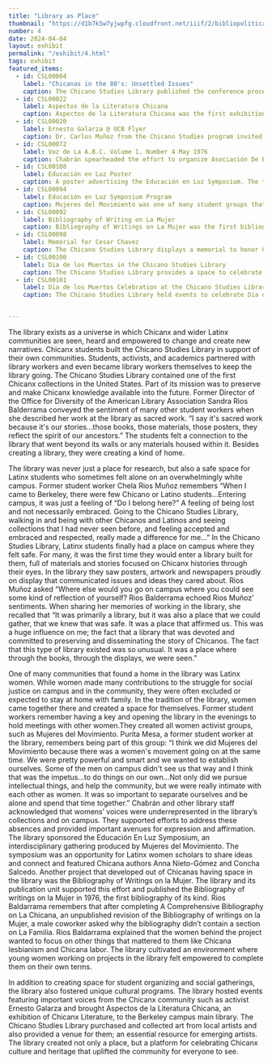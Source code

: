 ```yaml
---
title: "Library as Place"
thumbnail: "https://d1b7k5w7yjwpfg.cloudfront.net/iiif/2/bibliopolitica_CSL00108_CSL00108_001/1279,3820,8236,8120/full/0/default.jpg"
number: 4
date: 2024-04-04
layout: exhibit
permalink: "/exhibit/4.html"
tags: exhibit
featured_items:
  - id: CSL00004
    label: "Chicanas in the 80's: Unsettled Issues"
    caption: The Chicano Studies Library published the conference proceedings from a symposium organized by a group of Chicana scholars at UC Berkeley 
  - id: CSL00022
    label: Aspectos de la Literatura Chicana
    caption: Aspectos de la Literatura Chicana was the first exhibition of Chicanx literature in UC Berklely’s Doe Library, coordinated by Chicano Studies Library staff.
  - id: CSL00020
    label: Ernesto Galarza @ UCB Flyer
    caption: Dr. Carlos Muñoz from the Chicano Studies program invited activist Ernesto Galarza to speak with the community at UC Berkeley. The cover of Galarza’s book, Barrio Boy is featured on the poster.
  - id: CSL00072
    label: Voz de La A.B.C. Volume 1, Number 4 May 1976
    caption: Chabrán spearheaded the effort to organize Asociación De Bibliotecas Chicanas (ABC) to bring together library workers interested in growing Chicanx collections. The group met regularly until 1978. The ABC newsletter was published and distributed by the Chicano Studies Library.
  - id: CSL00108
    label: Educación en Luz Poster
    caption: A poster advertising the Educación en Luz Symposium. The telephone number listed belonged to the Chicano Studies Library. 
  - id: CSL00094
    label: Educación en Luz Symposium Program
    caption: Mujeres del Movimiento was one of many student groups that formed through their connection to the Chicano Studies Library. Mujeres del Movimiento was an all women group, who did important work in the community and sought to create spaces for Latinx women on campus. They organized the Educación en Luz Symposium to create a platform for Latina scholars to share their work and connect. 
  - id: CSL00092
    label: Bibliography of Writing on La Mujer
    caption: Bibliography of Writings on La Mujer was the first bibliography on the Chicana experience in the United States. It was compiled by student workers in the library using the Chicano Studies Library’s collections.
  - id: CSL00098
    label: Memorial for Cesar Chavez
    caption: The Chicano Studies Library displays a memorial to honor Cesar Chavez at the time of his passing in 1993
  - id: CSL00100
    label: Dia de los Muertos in the Chicano Studies Library
    caption: The Chicano Studies Library provides a space to celebrate Dia de los Muertos on campus.
  - id: CSL00101
    label: Dia de los Muertos Celebration at the Chicano Studies Library
    caption: The Chicano Studies Library held events to celebrate Dia de los Muertos on campus. Professor Larry Trujillo is among the crowd.


---
```


The library exists as a universe in which Chicanx and wider Latinx communities are seen, heard and empowered to change and create new narratives.  Chicanx students built the Chicano Studies Library in support of their own communities. Students, activists, and academics partnered with library workers and even became library workers themselves to keep the library going. The Chicano Studies Library contained one of the first Chicanx collections in the United States. Part of its mission was to preserve and make Chicanx knowledge available into the future. Former Director of the Office for Diversity of the American Library Association Sandra Rios Balderrama conveyed the sentiment of many other student workers when she described her work at the library as sacred work. “I say it's sacred work because it's our stories…those books, those materials, those posters, they reflect the spirit of our ancestors.” The students felt a connection to the library that went beyond its walls or any materials housed within it. Besides creating a library, they were creating a kind of home. 

The library was never just a place for research, but also a safe space for Latinx students who sometimes felt alone on an overwhelmingly white campus. Former student worker Chela Rios Muñoz remembers “When I came to Berkeley, there were few Chicano or Latino students…Entering campus, it was just a feeling of “Do I belong here?” A feeling of being lost and not necessarily embraced. Going to the Chicano Studies Library, walking in and being with other Chicanos and Latinos and seeing collections that I had never seen before, and feeling accepted and embraced and respected, really made a difference for me…” In the Chicano Studies Library, Latinx students finally had a place on campus where they felt safe. For many, it was the first time they would enter a library built for them, full of materials and stories focused on Chicanx histories through their eyes. In the library they saw posters, artwork and newspapers proudly on display that communicated issues and ideas they cared about. Rios Muñoz asked  “Where else would you go on campus where you could see some kind of reflection of yourself? Rios Balderrama echoed Rios Muñoz’ sentiments. When sharing her memories of working in the library, she recalled that “It was primarily a library, but it was also a place that we could gather, that we knew that was safe. It was a place that affirmed us. This was a huge influence on me; the fact that a library that was devoted and committed to preserving and disseminating the story of Chicanos. The fact that this type of library existed was so unusual. It was a place where through the books, through the displays, we were seen.”

One of many communities that found a home in the library was Latinx women. While women made many contributions to the struggle for social justice on campus and in the community, they were often excluded or expected to stay at home with family. In the tradition of the library, women came together there and created a space for themselves. Former student workers remember having a key and opening the library in the evenings to hold meetings with other women.They created all women activist groups, such as Mujeres del Movimiento. Purita Mesa, a former student worker at the library, remembers being part of this group: “I think we did Mujeres del Movimiento because there was a women's movement going on at the same time. We were pretty powerful and smart and we wanted to establish ourselves. Some of the men on campus didn't see us that way and I think that was the impetus…to do things on our own…Not only did we pursue intellectual things, and help the community, but we were really intimate with each other as women. It was so important to separate ourselves and be alone and spend that time together.” Chabrán and other library staff acknowledged that womens’ voices were underrepresented in the library’s collections and on campus.  They supported efforts to address these absences and provided important avenues for expression and affirmation. The library sponsored the Educación En Luz Symposium, an interdisciplinary gathering produced by Mujeres del Movimiento. The symposium was an opportunity for Latinx women scholars to share ideas and connect and featured Chicana authors Anna Nieto-Gómez and Concha Salcedo. Another project that developed out of Chicanas having space in the library was the Bibliography of Writings on la Mujer. The library and its publication unit supported this effort and published the Bibliography of writings on la Mujer in 1976, the first bibliography of its kind. Rios Baldarrama remembers that after completing A Comprehensive Bibliography on La Chicana, an unpublished revision of the Bibliography of writings on la Mujer, a male coworker asked why the bibliography didn’t contain a section on La Familia. Rios Baldarrama explained that the women behind the project wanted to focus on other things that mattered to them like Chicana lesbianism and Chicana labor.  The library cultivated an environment where young women working on projects in the library felt empowered to complete them on their own terms.

In addition to creating space for student organizing and social gatherings, the library also fostered unique cultural programs. The library hosted events featuring important voices from the Chicanx community such as activist Ernesto Galarza and brought Aspectos de la Literatura Chicana, an exhibition of Chicanx Literature, to the Berkeley campus main library. The Chicano Studies Library purchased and collected art from local artists and also provided a venue for them; an essential resource for emerging artists.  The library created not only a place, but a platform for celebrating Chicanx culture and heritage that uplifted the community for everyone to see.